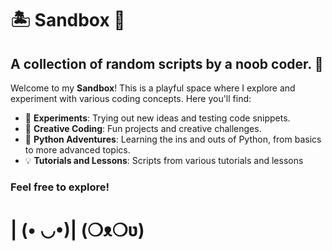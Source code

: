 # 🏝️ Sandbox 🏰 

## A collection of random scripts by a noob coder. 🐣

Welcome to my **Sandbox**! This is a playful space where I explore and experiment with various coding concepts. Here you'll find:

- 🧪 **Experiments**: Trying out new ideas and testing code snippets.
- 🎨 **Creative Coding**: Fun projects and creative challenges.
- 🐍 **Python Adventures**: Learning the ins and outs of Python, from basics to more advanced topics.
- 💡  **Tutorials and Lessons**: Scripts from various tutorials and lessons

### Feel free to explore! 
# | (• ◡•)| (❍ᴥ❍ʋ)
